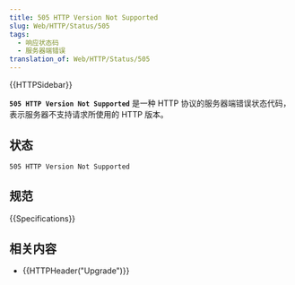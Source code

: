 ```yaml
---
title: 505 HTTP Version Not Supported
slug: Web/HTTP/Status/505
tags:
  - 响应状态码
  - 服务器端错误
translation_of: Web/HTTP/Status/505
---
```

{{HTTPSidebar}}

**`505 HTTP Version Not Supported`** 是一种 HTTP 协议的服务器端错误状态代码，表示服务器不支持请求所使用的 HTTP 版本。

## 状态

```plain
505 HTTP Version Not Supported
```

## 规范

{{Specifications}}

## 相关内容

- {{HTTPHeader("Upgrade")}}
